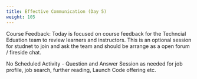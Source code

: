 ```yaml
---
title: Effective Communication (Day 5)
weight: 105
---
```


Course Feedback: 
Today is focused on course feedback for the Techncial Eduation team to review learners and instructors. This is an optional session for studnet to join and ask the team and should be arrange as a open forum / fireside chat. 

No Scheduled Activity - Question and Answer Session as needed for job profile, job search, further reading, Launch Code offering etc.


